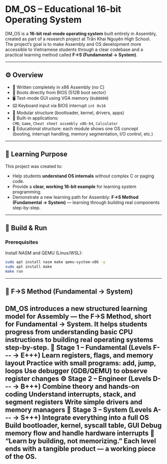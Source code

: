 # DM_OS – Educational 16-bit Operating System

DM_OS is a **16-bit real-mode operating system** built entirely in Assembly, created as part of a research project at Trần Khai Nguyên High School.  
The project’s goal is to make Assembly and OS development more accessible to Vietnamese students through a clear codebase and a practical learning method called **F→S (Fundamental → System)**.

---

## ⚙️ Overview

- 🧠 Written completely in x86 Assembly (no C)
- 💾 Boots directly from BIOS (512B boot sector)
- 🖥️ Text-mode GUI using VGA memory (`0xB8000`)
- ⌨️ Keyboard input via BIOS interrupt `int 0x16`
- 📂 Modular structure (bootloader, kernel, drivers, apps)
- 🧮 Built-in applications:  
  `CMD`, `Game`, `Cheat sheet assembly x86-64`, `Calculator`
- 🧩 Educational structure: each module shows one OS concept  
  (booting, interrupt handling, memory segmentation, I/O control, etc.)

---

## 🧠 Learning Purpose

This project was created to:
- Help students **understand OS internals** without complex C or paging code.
- Provide a **clear, working 16-bit example** for learning system programming.
- Demonstrate a new learning path for Assembly: **F→S Method (Fundamental → System)** — learning through building real components step-by-step.

---

## 🚀 Build & Run

### Prerequisites
Install NASM and QEMU (Linux/WSL):
```bash
sudo apt install nasm make qemu-system-x86 -y
sudo apt install make
make run 
```
---
## 🧠 F→S Method (Fundamental → System)
DM_OS introduces a new structured learning model for Assembly — the F→S Method, short for Fundamental → System.
It helps students progress from understanding basic CPU instructions to building real operating systems step-by-step.
🩻 Stage 1 – Fundamental (Levels F--- → E+++)
Learn registers, flags, and memory layout
Practice with small programs: add, jump, loops
Use debugger (GDB/QEMU) to observe register changes
⚙️ Stage 2 – Engineer (Levels D--- → B+++)
Combine theory and hands-on coding
Understand interrupts, stack, and segment registers
Write simple drivers and memory managers
🧩 Stage 3 – System (Levels A--- → S+++)
Integrate everything into a full OS
Build bootloader, kernel, syscall table, GUI
Debug memory flow and handle hardware interrupts
🧭 “Learn by building, not memorizing.”
Each level ends with a tangible product — a working piece of the OS.
---


